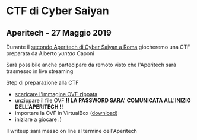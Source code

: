# CTF di Cyber Saiyan

## Aperitech - 27 Maggio 2019
Durante il [secondo Aperitech di Cyber Saiyan a Roma](https://www.eventbrite.it/e/biglietti-secondo-appuntamento-con-le-ctf-aperitech-di-cyber-saiyan-60310700930) giocheremo una CTF preparata da Alberto *yuntao* Caponi

Sarà possibile anche partecipare da remoto visto che l'Aperitech sarà trasmesso in live streaming

Step di preparazione alla CTF
* [scaricare l'immagine OVF zippata](https://mega.nz/#!qUQEDaQK!SpF1j42E3WoxJvT7ruXuLz-uLZ5rIhbO6x_QlSl1uo0)
* unzippare il file OVF **!! LA PASSWORD SARA' COMUNICATA ALL'INIZIO DELL'APERITECH !!**
* importare la OVF in VirtualBox ([download](https://www.virtualbox.org/wiki/Downloads))
* iniziare a giocare :)

Il writeup sarà messo on line al termine dell'Aperitech
